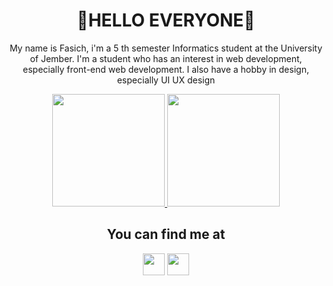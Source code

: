 
<h1 align="center">👋HELLO EVERYONE👋</h1>
<p align="center">My name is Fasich, i'm a 5 th semester Informatics student at the University of Jember. I'm a student who has an interest in web development, especially front-end web development. I also have a hobby in design, especially UI UX design</p>

<!-- <h1 align="center">My Stats</h1> -->
<a href="https://github.com/rfasich24">
<p align="center">
<img height="180em" src="https://github-readme-stats.vercel.app/api?username=rfasich24&theme=algolia&hide_border=false&include_all_commits=true&count_private=true"></img>
<img height="180em" src="https://github-readme-stats.vercel.app/api/top-langs/?username=rfasich24&theme=algolia&hide_border=false&include_all_commits=true&count_private=true&layout=compact"></img>
<!--<br>![](https://github-readme-stats.vercel.app/api?username=rfasich24&theme=algolia&hide_border=false&include_all_commits=true&count_private=true)<br/>
![](https://github-readme-streak-stats.herokuapp.com/?user=rfasich24&theme=algolia&hide_border=false)<br/>
![](https://github-readme-stats.vercel.app/api/top-langs/?username=rfasich24&theme=algolia&hide_border=false&include_all_commits=true&count_private=true&layout=compact)-->
</p></a>

<!--### ✍️Random Dev Quote
![](https://quotes-github-readme.vercel.app/api?type=vetical&theme=tokyonight)-->

<h2 align="center">You can find me at</h2>
<p align="center">
<a href="https://www.linkedin.com/in/r-fasich-aulia-pratama-iman-84054a242?lipi=urn%3Ali%3Apage%3Ad_flagship3_profile_view_base_contact_details%3B8QVwSTpKQASjg3FQMalRZw%3D%3D">
<img height="35em"  src="https://img.shields.io/badge/LinkedIn-%230077B5.svg?logo=linkedin&logoColor=white"></img></a>
<a href="https://instagram.com/r.fasich24">
<img height="35em"  src="https://img.shields.io/badge/Instagram-%23E4405F.svg?logo=Instagram&logoColor=white"></img></a>
</p>

<!--# 💻Tech Stack
![JavaScript](https://img.shields.io/badge/javascript-%23323330.svg?style=flat&logo=javascript&logoColor=%23F7DF1E) ![HTML5](https://img.shields.io/badge/html5-%23E34F26.svg?style=flat&logo=html5&logoColor=white) ![Python](https://img.shields.io/badge/python-3670A0?style=flat&logo=python&logoColor=ffdd54) ![PHP](https://img.shields.io/badge/php-%23777BB4.svg?style=flat&logo=php&logoColor=white) ![CSS3](https://img.shields.io/badge/css3-%231572B6.svg?style=flat&logo=css3&logoColor=white) ![Adobe After Effects](https://img.shields.io/badge/Adobe%20After%20Effects-9999FF.svg?style=flat&logo=Adobe%20After%20Effects&logoColor=white) ![Adobe Photoshop](https://img.shields.io/badge/adobephotoshop-%2331A8FF.svg?style=flat&logo=adobephotoshop&logoColor=white) ![Adobe Lightroom](https://img.shields.io/badge/Adobe%20Lightroom-31A8FF.svg?style=flat&logo=Adobe%20Lightroom&logoColor=white) ![Adobe Premiere Pro](https://img.shields.io/badge/Adobe%20Premiere%20Pro-9999FF.svg?style=flat&logo=Adobe%20Premiere%20Pro&logoColor=white) ![Adobe Illustrator](https://img.shields.io/badge/adobeillustrator-%23FF9A00.svg?style=flat&logo=adobeillustrator&logoColor=white) ![Adobe InDesign](https://img.shields.io/badge/Adobe%20InDesign-49021F?style=flat&logo=adobeindesign&logoColor=white) ![Canva](https://img.shields.io/badge/Canva-%2300C4CC.svg?style=flat&logo=Canva&logoColor=white) 	![Figma](https://img.shields.io/badge/figma-%23F24E1E.svg?style=flat&logo=figma&logoColor=white)-->

